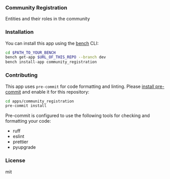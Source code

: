 ### Community Registration

Entities and their roles in the community

### Installation

You can install this app using the [bench](https://github.com/frappe/bench) CLI:

```bash
cd $PATH_TO_YOUR_BENCH
bench get-app $URL_OF_THIS_REPO --branch dev
bench install-app community_registration
```

### Contributing

This app uses `pre-commit` for code formatting and linting. Please [install pre-commit](https://pre-commit.com/#installation) and enable it for this repository:

```bash
cd apps/community_registration
pre-commit install
```

Pre-commit is configured to use the following tools for checking and formatting your code:

- ruff
- eslint
- prettier
- pyupgrade

### License

mit
